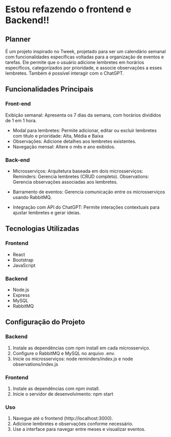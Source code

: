 # Estou refazendo o frontend e Backend!!

## Planner

É um projeto inspirado no Tweek, projetado para ser um calendário semanal com funcionalidades específicas voltadas para a organização de eventos e tarefas. Ele permite que o usuário adicione lembretes em horários específicos, categorizados por prioridade, e associe observações a esses lembretes. Também é possível interagir com o ChatGPT.

## Funcionalidades Principais
### Front-end

Exibição semanal: Apresenta os 7 dias da semana, com horários divididos de 1 em 1 hora.
- Modal para lembretes: Permite adicionar, editar ou excluir lembretes com título e prioridade: Alta, Média e Baixa
- Observações: Adicione detalhes aos lembretes existentes.
- Navegação mensal: Altere o mês e ano exibidos.

### Back-end
- Microsserviços: Arquitetura baseada em dois microsserviços:
Reminders: Gerencia lembretes (CRUD completo).
Observations: Gerencia observações associadas aos lembretes.

- Barramento de eventos: Gerencia comunicação entre os microsserviços usando RabbitMQ.
- Integração com API do ChatGPT: Permite interações contextuais para ajustar lembretes e gerar ideias.

## Tecnologias Utilizadas

### Frontend

- React
- Bootstrap
- JavaScript

### Backend

- Node.js
- Express
- MySQL
- RabbitMQ

## Configuração do Projeto

### Backend

1. Instale as dependências com npm install em cada microsserviço.
2. Configure o RabbitMQ e MySQL no arquivo .env.
3. Inicie os microsserviços: node reminders/index.js e node observations/index.js

### Frontend

1. Instale as dependências com npm install.
2. Inicie o servidor de desenvolvimento: npm start

### Uso

1. Navegue até o frontend (http://localhost:3000).
2. Adicione lembretes e observações conforme necessário.
3. Use a interface para navegar entre meses e visualizar eventos.
